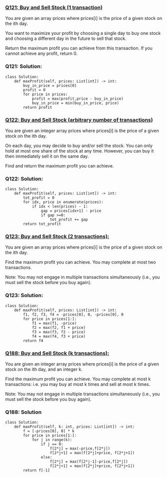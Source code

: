 ### [Q121: Buy and Sell Stock (1 transaction)](https://leetcode.cn/problems/best-time-to-buy-and-sell-stock/description/?envType=study-plan-v2&envId=top-interview-150)

You are given an array prices where prices[i] is the price of a given stock on the ith day.

You want to maximize your profit by choosing a single day to buy one stock and choosing a different day in the future to sell that stock.

Return the maximum profit you can achieve from this transaction. If you cannot achieve any profit, return 0.

 

### Q121: Solution:

```python3
class Solution:
    def maxProfit(self, prices: List[int]) -> int:
        buy_in_price = prices[0]
        profit = 0
        for price in prices:
            profit = max(profit,price - buy_in_price)
            buy_in_price = min(buy_in_price, price)
        return profit
```



### [Q122: Buy and Sell Stock (arbitrary number of transactions)](https://leetcode.cn/problems/best-time-to-buy-and-sell-stock/solutions/139559/gu-piao-wen-ti-python3-c-by-z1m/?envType=study-plan-v2&envId=top-interview-150)

You are given an integer array prices where prices[i] is the price of a given stock on the ith day.

On each day, you may decide to buy and/or sell the stock. You can only hold at most one share of the stock at any time. However, you can buy it then immediately sell it on the same day.

Find and return the maximum profit you can achieve.

### Q122: Solution:

```python3
class Solution:
    def maxProfit(self, prices: List[int]) -> int:
        tot_profit = 0
        for idx, price in enumerate(prices):
            if idx < len(prices) - 1:
                gap = prices[idx+1] - price
                if gap >=0:
                    tot_profit += gap
        return tot_profit
```


### [Q123: Buy and Sell Stock (2 transactions):](https://leetcode.cn/problems/best-time-to-buy-and-sell-stock-iii/)

You are given an array prices where prices[i] is the price of a given stock on the ith day.

Find the maximum profit you can achieve. You may complete at most two transactions.

Note: You may not engage in multiple transactions simultaneously (i.e., you must sell the stock before you buy again).

### Q123: Solution:

```python3
class Solution:
    def maxProfit(self, prices: List[int]) -> int:
        f1, f2, f3, f4 = -prices[0], 0, -prices[0], 0
        for price in prices[1:]:
            f1 = max(f1, -price)
            f2 = max(f2, f1 + price)
            f3 = max(f3, f2 - price)
            f4 = max(f4, f3 + price)
        return f4
```

### [Q188: Buy and Sell Stock (k transactions):](https://leetcode.cn/problems/best-time-to-buy-and-sell-stock-iv/description/)


You are given an integer array prices where prices[i] is the price of a given stock on the ith day, and an integer k.

Find the maximum profit you can achieve. You may complete at most k transactions: i.e. you may buy at most k times and sell at most k times.

Note: You may not engage in multiple transactions simultaneously (i.e., you must sell the stock before you buy again).

### Q188: Solution

```python3
class Solution:
    def maxProfit(self, k: int, prices: List[int]) -> int:
        f = [-prices[0], 0] * k
        for price in prices[1:]:
            for j in range(k):
                if j == 0:
                    f[2*j] = max(-price,f[2*j])
                    f[2*j+1] = max(f[2*j]+price, f[2*j+1])
                else:
                    f[2*j] = max(f[2*j-1]-price,f[2*j])
                    f[2*j+1] = max(f[2*j]+price, f[2*j+1])
        return f[-1]
```
